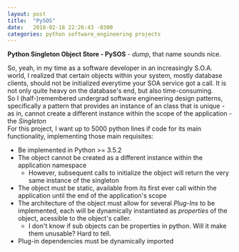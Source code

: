 ```yaml
---
layout: post
title:  "PySOS"
date:   2018-02-18 22:26:43 -0300
categories: python software_engineering projects
---
```

**Python Singleton Object Store - PySOS** - *dump*, that name sounds nice.  

So, yeah, in my time as a software developer in an increasingly S.O.A. world, I realized that certain objects within your system, mostly database clients, should not be initialized everytime your SOA service got a call. It is not only quite heavy on the database's end, but also time-consuming.  
So I (half-)remembered undergrad software engineering design patterns, specifically a pattern that provides an instance of an class that is unique - as in, cannot create a different instance within the scope of the application - the *Singleton*  
For this project, I want up to 5000 python lines if code for its main functionality, implementing those main requisites:  
- Be implemented in Python >= 3.5.2
- The object cannot be created as a different instance within the application namespace
    - However, subsequent calls to initialize the object will return the very same instance of the singleton
- The object must be static, available from its first ever call within the application until the end of the application's scope
- The architecture of the object must allow for several *Plug-Ins* to be implemented, each will be dynamically instantiated as *properties* of the object, acessible to the object's caller.
    - I don't know if sub objects can be properties in python. Will it make them unusable? Hard to tell.
- Plug-in dependencies must be dynamically imported
